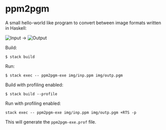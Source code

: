 # ppm2pgm

A small hello-world like program to convert between image formats written in Haskell:

![Input](img/inp.ppm) -> ![Output](img/outp.pgm)

Build:

```
$ stack build
```

Run:

```
$ stack exec -- ppm2pgm-exe img/inp.ppm img/outp.pgm
```

Build with profiling enabled:

```
$ stack build --profile
```

Run with profiling enabled:

```
stack exec -- ppm2pgm-exe img/inp.ppm img/outp.pgm +RTS -p
```

This will generate the `ppm2pgm-exe.prof` file.
